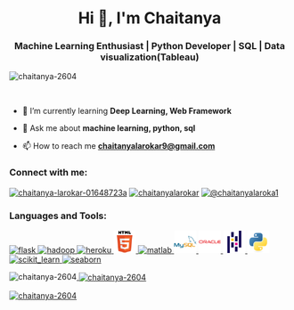 
<h1 align="center">Hi 👋, I'm Chaitanya</h1>
<h3 align="center">Machine Learning Enthusiast | Python Developer | SQL | Data visualization(Tableau)</h3>

<p align="left"> <img src="https://komarev.com/ghpvc/?username=chaitanya-2604&label=Profile%20views&color=0e75b6&style=flat" alt="chaitanya-2604" /> </p>

<p align="left"> <a href="https://twitter.com/" target="blank"><img src="https://img.shields.io/twitter/follow/?logo=twitter&style=for-the-badge" alt="" /></a> </p>

- 🌱 I’m currently learning **Deep Learning, Web Framework**

- 💬 Ask me about **machine learning, python, sql**

- 📫 How to reach me **chaitanyalarokar9@gmail.com**

<h3 align="left">Connect with me:</h3>
<p align="left">
<a href="https://linkedin.com/in/chaitanya-larokar-01648723a" target="blank"><img align="center" src="https://raw.githubusercontent.com/rahuldkjain/github-profile-readme-generator/master/src/images/icons/Social/linked-in-alt.svg" alt="chaitanya-larokar-01648723a" height="30" width="40" /></a>
<a href="https://kaggle.com/chaitanyalarokar" target="blank"><img align="center" src="https://raw.githubusercontent.com/rahuldkjain/github-profile-readme-generator/master/src/images/icons/Social/kaggle.svg" alt="chaitanyalarokar" height="30" width="40" /></a>
<a href="https://www.hackerrank.com/@chaitanyalaroka1" target="blank"><img align="center" src="https://raw.githubusercontent.com/rahuldkjain/github-profile-readme-generator/master/src/images/icons/Social/hackerrank.svg" alt="@chaitanyalaroka1" height="30" width="40" /></a>
</p>

<h3 align="left">Languages and Tools:</h3>
<p align="left"> </a> <a href="https://flask.palletsprojects.com/" target="_blank" rel="noreferrer"> <img src="https://www.vectorlogo.zone/logos/pocoo_flask/pocoo_flask-icon.svg" alt="flask" width="40" height="40"/> </a> <a href="https://hadoop.apache.org/" target="_blank" rel="noreferrer"> <img src="https://www.vectorlogo.zone/logos/apache_hadoop/apache_hadoop-icon.svg" alt="hadoop" width="40" height="40"/> </a> <a href="https://heroku.com" target="_blank" rel="noreferrer"> <img src="https://www.vectorlogo.zone/logos/heroku/heroku-icon.svg" alt="heroku" width="40" height="40"/>  </a> <a href="https://www.w3.org/html/" target="_blank" rel="noreferrer"> <img src="https://raw.githubusercontent.com/devicons/devicon/master/icons/html5/html5-original-wordmark.svg" alt="html5" width="40" height="40"/>   </a> <a href="https://www.mathworks.com/" target="_blank" rel="noreferrer"> <img src="https://upload.wikimedia.org/wikipedia/commons/2/21/Matlab_Logo.png" alt="matlab" width="40" height="40"/>  </a> <a href="https://www.mysql.com/" target="_blank" rel="noreferrer"> <img src="https://raw.githubusercontent.com/devicons/devicon/master/icons/mysql/mysql-original-wordmark.svg" alt="mysql" width="40" height="40"/> </a> <a href="https://www.oracle.com/" target="_blank" rel="noreferrer"> <img src="https://raw.githubusercontent.com/devicons/devicon/master/icons/oracle/oracle-original.svg" alt="oracle" width="40" height="40"/> </a> <a href="https://pandas.pydata.org/" target="_blank" rel="noreferrer"> <img src="https://raw.githubusercontent.com/devicons/devicon/2ae2a900d2f041da66e950e4d48052658d850630/icons/pandas/pandas-original.svg" alt="pandas" width="40" height="40"/> </a> <a href="https://www.python.org" target="_blank" rel="noreferrer"> <img src="https://raw.githubusercontent.com/devicons/devicon/master/icons/python/python-original.svg" alt="python" width="40" height="40"/> </a> <a href="https://scikit-learn.org/" target="_blank" rel="noreferrer"> <img src="https://upload.wikimedia.org/wikipedia/commons/0/05/Scikit_learn_logo_small.svg" alt="scikit_learn" width="40" height="40"/> </a> <a href="https://seaborn.pydata.org/" target="_blank" rel="noreferrer"> <img src="https://seaborn.pydata.org/_images/logo-mark-lightbg.svg" alt="seaborn" width="40" height="40"/> </p>

<p><img align="left" src="https://github-readme-stats.vercel.app/api/top-langs?username=chaitanya-2604&show_icons=true&locale=en&layout=compact" alt="chaitanya-2604" /></p>

<p>&nbsp;<img align="center" src="https://github-readme-stats.vercel.app/api?username=chaitanya-2604&show_icons=true&locale=en" alt="chaitanya-2604" /></p>

<p><img align="center" src="https://github-readme-streak-stats.herokuapp.com/?user=chaitanya-2604&" alt="chaitanya-2604" /></p>
